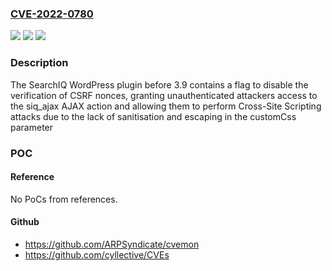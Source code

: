 ### [CVE-2022-0780](https://cve.mitre.org/cgi-bin/cvename.cgi?name=CVE-2022-0780)
![](https://img.shields.io/static/v1?label=Product&message=SearchIQ%20%E2%80%93%20The%20Search%20Solution&color=blue)
![](https://img.shields.io/static/v1?label=Version&message=3.9%3C%203.9%20&color=brighgreen)
![](https://img.shields.io/static/v1?label=Vulnerability&message=CWE-79%20Cross-site%20Scripting%20(XSS)&color=brighgreen)

### Description

The SearchIQ WordPress plugin before 3.9 contains a flag to disable the verification of CSRF nonces, granting unauthenticated attackers access to the siq_ajax AJAX action and allowing them to perform Cross-Site Scripting attacks due to the lack of sanitisation and escaping in the customCss parameter

### POC

#### Reference
No PoCs from references.

#### Github
- https://github.com/ARPSyndicate/cvemon
- https://github.com/cyllective/CVEs

